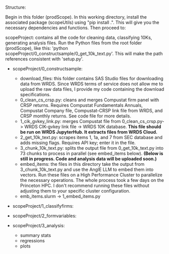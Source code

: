 Structure:

Begin in this folder (prodScope). In this working directory, install the associated package (scopeUtils) using "pip install .".
This will give you the necessary dependencies and functions. Then proceed to: 

scopeProject: contains all the code for cleaning data, classifying 10Ks, generating analysis files. Run the Python files from the root folder (prodScope), like this: 'python scopeProject/0_constructsample/0_get_10k_text.py'. This will make the path references consistent with 'setup.py'. 

* scopeProject/0_constructsample: 
    - download_files: this folder contains SAS Studio files for downloading data from WRDS. Since WRDS terms of service does
not allow me to upload the raw data files, I provide my code containing the download specifications.
    - 0_clean_cs_crsp.py: cleans and merges Compustat firm panel with CRSP returns. Requires Compustat Fundamentals Annuals, 
Compustat Company file, Compustat-CRSP link file from WRDS, and CRSP monthly returns. See code file for more details. 
    - 1_cik_gvkey_link.py: merges Compustat file from 0_clean_cs_crsp.py-> WRDS CIK-gvkey link file -> WRDS 10K database.
**This file should be run on WRDS JupyterHub. It extracts files from WRDS Cloud.** 
    - 2_get_10k_text.py: scrapes items 1, 1a, and 7 from SEC database and adds missing flags. Requires API key; enter it in the file.
    - 3_chunk_10k_text.py: splits the output file from 0_get_10k_text.py into 73 chunks to process in parallel (see embed_items below).
    **(Below is still in progress. Code and analysis data will be uploaded soon.)**
    - embed_items: the files in this directory take the output from 3_chunk_10k_text.py and use the AnglE LLM to embed them into vectors. Run these files on a High Performance Cluster to parallelize the necessary operations. The whole process took a few days on the 
Princeton HPC. I don't recommend running these files without adjusting them to your specific cluster configuration. 
    - emb_items.slurm -> 1_embed_items.py

* scopeProject/1_classifyfirms: 

* scopeProject/2_formvariables:

* scopeProject/3_analysis:
    - summary stats
    - regressions
    - plots
